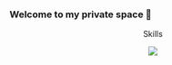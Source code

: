 ### Welcome to my private space 👋

<p align="center">
  Skills
</p>
<p align="center">
  <a href="https://skillicons.dev">
    <img src="https://skillicons.dev/icons?i=github,js,html,css,ps,c,cs,cpp" />
  </a>
</p>
